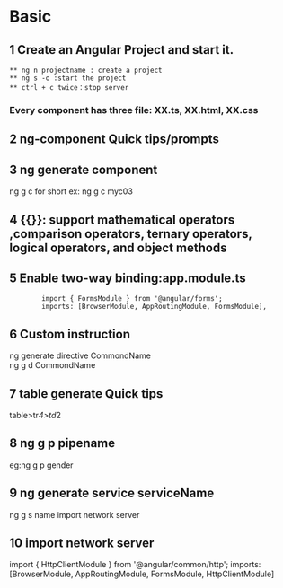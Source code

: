 # Basic
## 1 Create an Angular Project and start it.	
	** ng n projectname : create a project
	** ng s -o :start the project
	** ctrl + c twice：stop server
 ### Every component has three file: XX.ts, XX.html, XX.css
	
## 2 ng-component Quick tips/prompts

## 3 ng generate component
  ng g c for short ex: ng g c myc03
  
## 4 {{}}: support mathematical operators ,comparison operators, ternary operators, logical operators, and object methods

## 5 Enable two-way binding:app.module.ts
			import { FormsModule } from '@angular/forms';
			imports: [BrowserModule, AppRoutingModule, FormsModule],

## 6 Custom instruction
ng generate directive CommondName  
  ng g d CommondName
  
## 7 table generate Quick tips
table>tr*4>td*2

## 8 ng g p pipename
eg:ng g p gender

## 9 ng generate service serviceName
ng g s name
import network server	

## 10 import network server
  import { HttpClientModule } from '@angular/common/http';
   imports: [BrowserModule, AppRoutingModule, FormsModule, HttpClientModule]
   
  



